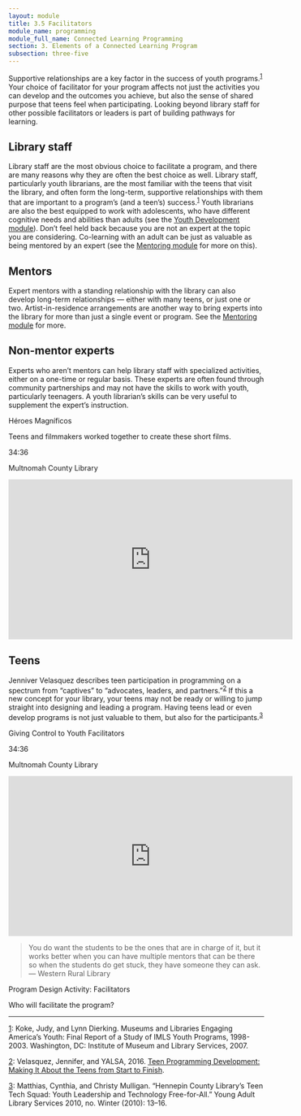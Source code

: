 ```yaml
---
layout: module
title: 3.5 Facilitators
module_name: programming
module_full_name: Connected Learning Programming
section: 3. Elements of a Connected Learning Program
subsection: three-five
---
```


Supportive relationships are a key factor in the success of youth programs.<sup><a href="#fn1" name="1">1</a></sup> Your choice of facilitator for your program affects not just the activities you can develop and the outcomes you achieve, but also the sense of shared purpose that teens feel when participating. Looking beyond library staff for other possible facilitators or leaders is part of building pathways for learning.

## Library staff

Library staff are the most obvious choice to facilitate a program, and there are many reasons why they are often the best choice as well. Library staff, particularly youth librarians, are the most familiar with the teens that visit the library, and often form the long-term, supportive relationships with them that are important to a program’s (and a teen’s) success.<sup><a href="#fn1" name="1">1</a></sup> Youth librarians are also the best equipped to work with adolescents, who have different cognitive needs and abilities than adults (see the [Youth Development module](../youth-development/index.html)). Don’t feel held back because you are not an expert at the topic you are considering. Co-learning with an adult can be just as valuable as being mentored by an expert (see the [Mentoring module](../mentoring/index.html) for more on this). 

## Mentors

Expert mentors with a standing relationship with the library can also develop long-term relationships — either with many teens, or just one or two. Artist-in-residence arrangements are another way to bring experts into the library for more than just a single event or program. See the [Mentoring module](../mentoring/index.html) for more. 

## Non-mentor experts

Experts who aren’t mentors can help library staff with specialized activities, either on a one-time or regular basis. These experts are often found through community partnerships and may not have the skills to work with youth, particularly teenagers. A youth librarian’s skills can be very useful to supplement the expert’s instruction. 

<div class="case_study_box">
	<p class="box-title">Héroes Magníficos</p>
	<p>Teens and filmmakers worked together to create these short films.</p>
	<p class="videotime">34:36</p><p class="source">Multnomah County Library</p>
	<div class="video">
		<iframe width="560" height="315" src="https://www.youtube.com/embed/cm1voRyspAA" frameborder="0" allow="autoplay; encrypted-media" allowfullscreen></iframe>
	</div>
</div>

## Teens
Jenniver Velasquez describes teen participation in programming on a spectrum from “captives” to “advocates, leaders, and partners.”<sup><a href="#fn2" name="2">2</a></sup>  If this a new concept for your library, your teens may not be ready or willing to jump straight into designing and leading a program. Having teens lead or even develop programs is not just valuable to them, but also for the participants.<sup><a href="#fn3" name="3">3</a></sup>

<div class="case_study_box">
	<p class="box-title">Giving Control to Youth Facilitators</p>
	<p class="videotime">34:36</p><p class="source">Multnomah County Library</p>
	<div class="video">
		<iframe width="560" height="315" src="https://www.youtube.com/embed/-JMiNErnE2I" frameborder="0" allow="autoplay; encrypted-media" allowfullscreen></iframe>
	</div>
</div>

> You do want the students to be the ones that are in charge of it, but it works better when you can have multiple mentors that can be there so when the students do get stuck, they have someone they can ask.<br/>— Western Rural Library

<div class="reflection">
	<p class="box-title">Program Design Activity: Facilitators</p>
	<p>Who will facilitate the program?</p> 
</div>

<hr/>


<a name="fn1" href="#1">1</a>: Koke, Judy, and Lynn Dierking. Museums and Libraries Engaging America’s Youth: Final Report of a Study of IMLS Youth Programs, 1998-2003. Washington, DC: Institute of Museum and Library Services, 2007.

<a name="fn2" href="#2">2</a>: Velasquez, Jennifer, and YALSA, 2016. [Teen Programming Development: Making It About the Teens from Start to Finish](https://www.youtube.com/watch?v=A6pO_M_8hLM).

<a name="fn3" href="#3">3</a>: Matthias, Cynthia, and Christy Mulligan. “Hennepin County Library’s Teen Tech Squad: Youth Leadership and Technology Free-for-All.” Young Adult Library Services 2010, no. Winter (2010): 13–16.

